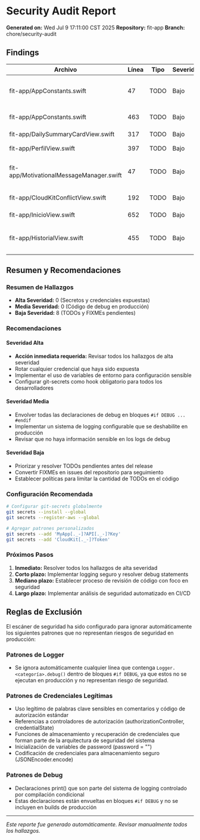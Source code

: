 # Security Audit Report

**Generated on:** Wed Jul  9 17:11:00 CST 2025
**Repository:** fit-app
**Branch:** chore/security-audit

## Findings

| Archivo | Línea | Tipo | Severidad | Snippet |
|---------|-------|------|-----------|---------|
| fit-app/AppConstants.swift | 47 | TODO | Bajo | `        MotivationalMessage(text: "Todo bien, puedes volver a empezar", emoji: "🌱", context: .longBreak),` |
| fit-app/AppConstants.swift | 463 | TODO | Bajo | `            "Tu energía positiva transforma todo 🌟",` |
| fit-app/DailySummaryCardView.swift | 317 | TODO | Bajo | `            return "Todo bien, hoy puedes retomar"` |
| fit-app/PerfilView.swift | 397 | TODO | Bajo | `                        Text("Ver todo")` |
| fit-app/MotivationalMessageManager.swift | 47 | TODO | Bajo | `        MotivationalMessage(text: "Todo bien, puedes volver a empezar", emoji: "🌱", context: .longBreak),` |
| fit-app/CloudKitConflictView.swift | 192 | TODO | Bajo | `                        Text("Limpiar Todos los Eventos")` |
| fit-app/InicioView.swift | 652 | TODO | Bajo | `            return "Todo bien, hoy puedes retomar"` |
| fit-app/HistorialView.swift | 455 | TODO | Bajo | `                    Text("Aquí aparecerán todos tus entrenamientos una vez que comiences tu viaje fitness.")` |

## Resumen y Recomendaciones

### Resumen de Hallazgos

- **Alta Severidad:** 0 (Secretos y credenciales expuestas)
- **Media Severidad:** 0 (Código de debug en producción)
- **Baja Severidad:** 8 (TODOs y FIXMEs pendientes)

### Recomendaciones

#### Severidad Alta
- **Acción inmediata requerida:** Revisar todos los hallazgos de alta severidad
- Rotar cualquier credencial que haya sido expuesta
- Implementar el uso de variables de entorno para configuración sensible
- Configurar git-secrets como hook obligatorio para todos los desarrolladores

#### Severidad Media
- Envolver todas las declaraciones de debug en bloques `#if DEBUG ... #endif`
- Implementar un sistema de logging configurable que se deshabilite en producción
- Revisar que no haya información sensible en los logs de debug

#### Severidad Baja
- Priorizar y resolver TODOs pendientes antes del release
- Convertir FIXMEs en issues del repositorio para seguimiento
- Establecer políticas para limitar la cantidad de TODOs en el código

### Configuración Recomendada

```bash
# Configurar git-secrets globalmente
git secrets --install --global
git secrets --register-aws --global

# Agregar patrones personalizados
git secrets --add 'MyApp[._-]?API[._-]?Key'
git secrets --add 'CloudKit[._-]?Token'
```

### Próximos Pasos

1. **Inmediato:** Resolver todos los hallazgos de alta severidad
2. **Corto plazo:** Implementar logging seguro y resolver debug statements
3. **Mediano plazo:** Establecer proceso de revisión de código con foco en seguridad
4. **Largo plazo:** Implementar análisis de seguridad automatizado en CI/CD

## Reglas de Exclusión

El escáner de seguridad ha sido configurado para ignorar automáticamente los siguientes patrones que no representan riesgos de seguridad en producción:

### Patrones de Logger
- Se ignora automáticamente cualquier línea que contenga `Logger.<categoría>.debug()` dentro de bloques `#if DEBUG`, ya que estos no se ejecutan en producción y no representan riesgo de seguridad.

### Patrones de Credenciales Legítimas
- Uso legítimo de palabras clave sensibles en comentarios y código de autorización estándar
- Referencias a controladores de autorización (authorizationController, credentialState)
- Funciones de almacenamiento y recuperación de credenciales que forman parte de la arquitectura de seguridad del sistema
- Inicialización de variables de password (password = "")
- Codificación de credenciales para almacenamiento seguro (JSONEncoder.encode)

### Patrones de Debug
- Declaraciones print() que son parte del sistema de logging controlado por compilación condicional
- Estas declaraciones están envueltas en bloques `#if DEBUG` y no se incluyen en builds de producción

---
*Este reporte fue generado automáticamente. Revisar manualmente todos los hallazgos.*
